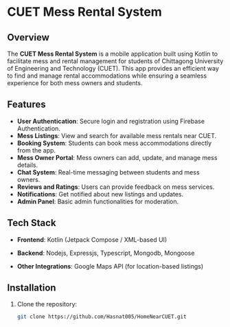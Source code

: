# CUET Mess Rental System

## Overview
The **CUET Mess Rental System** is a mobile application built using Kotlin to facilitate mess and rental management for students of Chittagong University of Engineering and Technology (CUET). This app provides an efficient way to find and manage rental accommodations while ensuring a seamless experience for both mess owners and students.

## Features
- **User Authentication**: Secure login and registration using Firebase Authentication.
- **Mess Listings**: View and search for available mess rentals near CUET.
- **Booking System**: Students can book mess accommodations directly from the app.
- **Mess Owner Portal**: Mess owners can add, update, and manage mess details.
- **Chat System**: Real-time messaging between students and mess owners.
- **Reviews and Ratings**: Users can provide feedback on mess services.
- **Notifications**: Get notified about new listings and updates.
- **Admin Panel**: Basic admin functionalities for moderation.

## Tech Stack
- **Frontend**: Kotlin (Jetpack Compose / XML-based UI)
- **Backend**: Nodejs, Expressjs, Typescript, Mongodb, Mongoose

- **Other Integrations**: Google Maps API (for location-based listings)

## Installation
1. Clone the repository:
   ```sh
   git clone https://github.com/Hasnat005/HomeNearCUET.git

